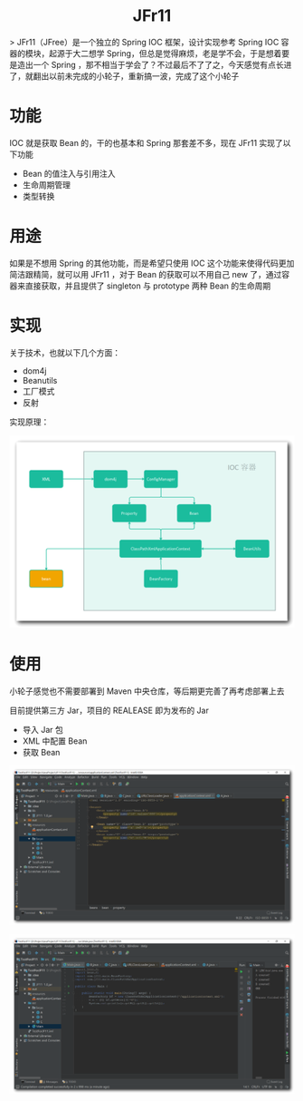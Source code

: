 <h1 align="center">JFr11</h1>
>  JFr11（JFree）是一个独立的 Spring IOC 框架，设计实现参考 Spring IOC 容器的模块，起源于大二想学 Spring，但总是觉得麻烦，老是学不会，于是想着要是造出一个 Spring ，那不相当于学会了？不过最后不了了之，今天感觉有点长进了，就翻出以前未完成的小轮子，重新搞一波，完成了这个小轮子

# 功能

IOC 就是获取 Bean 的，干的也基本和 Spring 那套差不多，现在 JFr11 实现了以下功能

- Bean 的值注入与引用注入
- 生命周期管理
- 类型转换

# 用途

如果是不想用 Spring 的其他功能，而是希望只使用 IOC 这个功能来使得代码更加简洁跟精简，就可以用 JFr11 ，对于 Bean 的获取可以不用自己 new 了，通过容器来直接获取，并且提供了 singleton 与 prototype 两种 Bean 的生命周期

# 实现

关于技术，也就以下几个方面：

- dom4j
- Beanutils
- 工厂模式
- 反射

实现原理：

![1567699788272](img/1567699788272.png)

# 使用

小轮子感觉也不需要部署到 Maven 中央仓库，等后期更完善了再考虑部署上去

目前提供第三方 Jar，项目的 REALEASE 即为发布的 Jar

- 导入 Jar 包
- XML 中配置 Bean
- 获取 Bean

![1567699908059](img/1567699908059.png)

![1567699917749](img/1567699917749.png)
